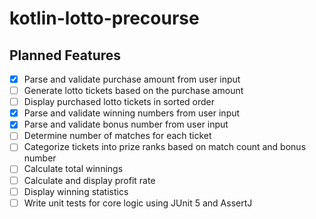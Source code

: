 # kotlin-lotto-precourse

## Planned Features

- [x] Parse and validate purchase amount from user input
- [ ] Generate lotto tickets based on the purchase amount
- [ ] Display purchased lotto tickets in sorted order
- [x] Parse and validate winning numbers from user input
- [x] Parse and validate bonus number from user input
- [ ] Determine number of matches for each ticket
- [ ] Categorize tickets into prize ranks based on match count and bonus number
- [ ] Calculate total winnings
- [ ] Calculate and display profit rate
- [ ] Display winning statistics
- [ ] Write unit tests for core logic using JUnit 5 and AssertJ
